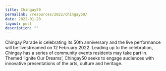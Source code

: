 ```yaml
---
title: Chingay50
permalink: /resources/2022/chingay50/
date: 2022-01-20
layout: post
description: ""
---
```

Chingay Parade is celebrating its 50th anniversary and the live performance will be livestreamed on 12 February 2022. Leading up to the celebration, Chingay has a series of community events residents may take part in. Themed ‘Ignite Our Dreams’, Chingay50 seeks to engage audiences with innovative presentations of the arts, culture and heritage.